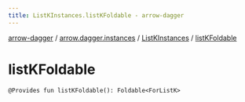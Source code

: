 ```yaml
---
title: ListKInstances.listKFoldable - arrow-dagger
---
```


[arrow-dagger](../../index.html) / [arrow.dagger.instances](../index.html) / [ListKInstances](index.html) / [listKFoldable](./list-k-foldable.html)

# listKFoldable

`@Provides fun listKFoldable(): Foldable<ForListK>`